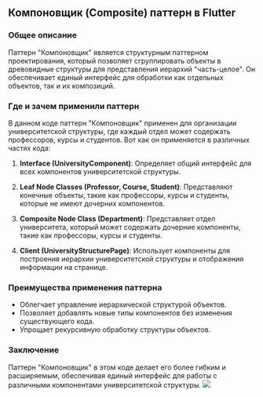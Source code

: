 ## Компоновщик (Composite) паттерн в Flutter

### Общее описание
Паттерн "Компоновщик" является структурным паттерном проектирования, который позволяет сгруппировать объекты в древовидные структуры для представления иерархий "часть-целое". Он обеспечивает единый интерфейс для обработки как отдельных объектов, так и их композиций.

### Где и зачем применили паттерн
В данном коде паттерн "Компоновщик" применен для организации университетской структуры, где каждый отдел может содержать профессоров, курсы и студентов. Вот как он применяется в различных частях кода:

1. **Interface (UniversityComponent)**: Определяет общий интерфейс для всех компонентов университетской структуры.

2. **Leaf Node Classes (Professor, Course, Student)**: Представляют конечные объекты, такие как профессоры, курсы и студенты, которые не имеют дочерних компонентов.

3. **Composite Node Class (Department)**: Представляет отдел университета, который может содержать дочерние компоненты, такие как профессоры, курсы и студенты.

4. **Client (UniversityStructurePage)**: Использует компоненты для построения иерархии университетской структуры и отображения информации на странице.

### Преимущества применения паттерна
- Облегчает управление иерархической структурой объектов.
- Позволяет добавлять новые типы компонентов без изменения существующего кода.
- Упрощает рекурсивную обработку структуры объектов.

### Заключение
Паттерн "Компоновщик" в этом коде делает его более гибким и расширяемым, обеспечивая единый интерфейс для работы с различными компонентами университетской структуры.
![](https://github.com/xiangxiang3451/blog_pictures/blob/main/Screenshot.jpg?raw=true)
